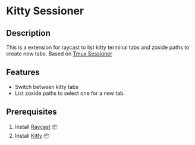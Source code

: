 # Kitty Sessioner
## Description
This is a extension for raycast to list kitty terminal tabs and zoxide paths to create new tabs. Based on [Tmux Sessioner](https://github.com/raycast/extensions/blob/main/extensions/tmux-sessioner/README.md)

## Features
- Switch between kitty tabs
- List zoxide paths to select one for a new tab.

## Prerequisites
1. Install [Raycast](https://raycast.com/) 📦
2. Install [Kitty](https://sw.kovidgoyal.net/kitty/) 📦
